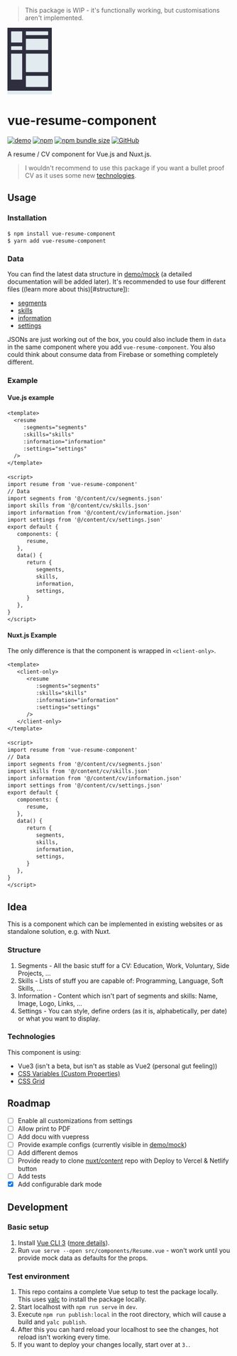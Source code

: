 > This package is WIP - it's functionally working, but customisations aren't implemented.


<img src="docs/logo.svg" width="100" alt="Logo">

# vue-resume-component

[![demo](https://img.shields.io/badge/demo-live-informational)](https://vue-resume-component.vercel.app/) [![npm](https://img.shields.io/npm/v/vue-resume-component)](https://www.npmjs.com/package/vue-resume-component) [![npm bundle size](https://img.shields.io/bundlephobia/min/vue-resume-component)](https://www.npmjs.com/package/vue-resume-component) [![GitHub](https://img.shields.io/github/license/LukaHarambasic/vue-resume-component)](https://github.com/LukaHarambasic/vue-resume-component/blob/main/LICENSE)

A resume / CV component for Vue.js and Nuxt.js.

> I wouldn't recommend to use this package if you want a bullet proof CV as it uses some new [technologies](#technologies).

## Usage

### Installation

```shell
$ npm install vue-resume-component
$ yarn add vue-resume-component
```

### Data

You can find the latest data structure in [demo/mock](https://github.com/LukaHarambasic/vue-resume-component/tree/main/demo/mock) (a detailed documentation will be added later). It's recommended to use four different files ((learn more about this)[#structure]):

- [segments](https://github.com/LukaHarambasic/vue-resume-component/blob/main/demo/mock/segments.json)
- [skills](https://github.com/LukaHarambasic/vue-resume-component/blob/main/demo/mock/skills.json)
- [information](https://github.com/LukaHarambasic/vue-resume-component/blob/main/demo/mock/information.json)
- [settings](https://github.com/LukaHarambasic/vue-resume-component/blob/main/demo/mock/settings.json)

JSONs are just working out of the box, you could also include them in `data` in the same component where you add `vue-resume-component`. You also could think about consume data from Firebase or something completely different.

### Example

#### Vue.js example

```vue
<template>
  <resume
     :segments="segments"
     :skills="skills"
     :information="information"
     :settings="settings"
  />
</template>

<script>
import resume from 'vue-resume-component'
// Data
import segments from '@/content/cv/segments.json'
import skills from '@/content/cv/skills.json'
import information from '@/content/cv/information.json'
import settings from '@/content/cv/settings.json'
export default {
   components: {
      resume,
   },
   data() {
      return {
         segments,
         skills,
         information,
         settings,
      }
   },
}
</script>
```

#### Nuxt.js Example

The only difference is that the component is wrapped in `<client-only>`.

```vue
<template>
   <client-only>
      <resume
         :segments="segments"
         :skills="skills"
         :information="information"
         :settings="settings"
      />
   </client-only>
</template>

<script>
import resume from 'vue-resume-component'
// Data
import segments from '@/content/cv/segments.json'
import skills from '@/content/cv/skills.json'
import information from '@/content/cv/information.json'
import settings from '@/content/cv/settings.json'
export default {
   components: {
      resume,
   },
   data() {
      return {
         segments,
         skills,
         information,
         settings,
      }
   },
}
</script>
```

## Idea

This is a component which can be implemented in existing websites or as standalone solution, e.g. with Nuxt.

### Structure

1. Segments - All the basic stuff for a CV: Education, Work, Voluntary, Side Projects, …
2. Skills - Lists of stuff you are capable of: Programming, Language, Soft Skills, …
3. Information - Content which isn't part of segments and skills: Name, Image, Logo, Links, …
4. Settings - You can style, define orders (as it is, alphabetically, per date) or what you want to display.

### Technologies

This component is using:

- Vue3 (isn't a beta, but isn't as stable as Vue2 (personal gut feeling))
- [CSS Variables (Custom Properties)](https://caniuse.com/css-variables)
- [CSS Grid](https://caniuse.com/css-grid)

## Roadmap

- [ ] Enable all customizations from settings
- [ ] Allow print to PDF
- [ ] Add docu with vuepress
- [ ] Provide example configs (currently visible in [demo/mock](https://github.com/LukaHarambasic/vue-resume-component/tree/main/demo/mock))
- [ ] Add different demos
- [ ] Provide ready to clone [nuxt/content](https://content.nuxtjs.org/) repo with Deploy to Vercel & Netlify button
- [ ] Add tests
- [x] Add configurable dark mode

## Development

### Basic setup

1. Install [Vue CLI 3](https://github.com/vuejs/vue-cli/) ([more details](https://vuejs.org/v2/cookbook/packaging-sfc-for-npm.html#Will-this-replace-my-current-development-process)).
2. Run `vue serve --open src/components/Resume.vue` - won't work until you provide mock data as defaults for the props.

### Test environment

1. This repo contains a complete Vue setup to test the package locally. This uses [yalc](https://github.com/wclr/yalc) to install the package locally.
2. Start localhost with `npm run serve` in `dev`.
3. Execute `npm run publish:local` in the root directory, which will cause a build and `yalc publish`.
4. After this you can hard reload your localhost to see the changes, hot reload isn't working every time.
5. If you want to deploy your changes locally, start over at `3.`.

